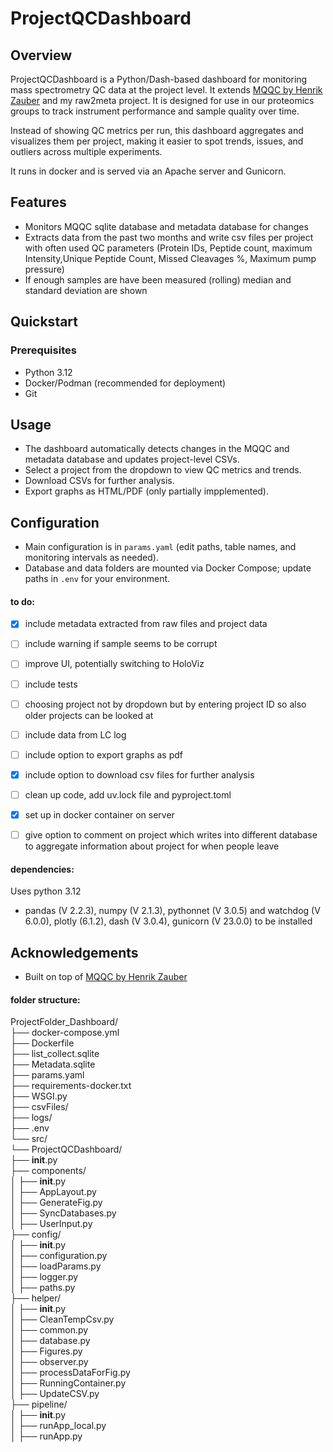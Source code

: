 # ProjectQCDashboard

## Overview
ProjectQCDashboard is a Python/Dash-based dashboard for monitoring mass spectrometry QC data at the project level. It extends [MQQC by Henrik Zauber](https://rdrr.io/rforge/mqqc/man/mqqc-package.html) and my raw2meta project. It is designed for use in our proteomics groups to track instrument performance and sample quality over time.

Instead of showing QC metrics per run, this dashboard aggregates and visualizes them per project, making it easier to spot trends, issues, and outliers across multiple experiments.

It runs in docker and is served via an Apache server and Gunicorn.

## Features
- Monitors MQQC sqlite database and metadata database for changes
- Extracts data from the past two months and write csv files per project with often used QC parameters (Protein IDs, Peptide count, maximum Intensity,Unique Peptide Count, Missed Cleavages %, Maximum pump pressure)
- If enough samples are have been measured (rolling) median and standard deviation are shown

## Quickstart

### Prerequisites
- Python 3.12
- Docker/Podman (recommended for deployment)
- Git

## Usage
- The dashboard automatically detects changes in the MQQC and metadata database and updates project-level CSVs.
- Select a project from the dropdown to view QC metrics and trends.
- Download CSVs for further analysis.
- Export graphs as HTML/PDF (only partially impplemented).

## Configuration
- Main configuration is in `params.yaml` (edit paths, table names, and monitoring intervals as needed).
- Database and data folders are mounted via Docker Compose; update paths in `.env` for your environment.


#### to do:
- [x] include metadata extracted from raw files and project data
- [ ] include warning if sample seems to be corrupt
- [ ] improve UI, potentially switching to HoloViz
- [ ] include tests
- [ ] choosing project not by dropdown but by entering project ID so also older projects can be looked at
- [ ] include data from LC log
- [ ] include option to export graphs as pdf
- [x] include option to download csv files for further analysis
- [ ] clean up code, add uv.lock file and pyproject.toml
- [x] set up in docker container on server
- [ ] give option to comment on project which writes into different database to aggregate information about project for when people leave


#### dependencies:
Uses python 3.12
- pandas (V 2.2.3), numpy (V 2.1.3), pythonnet (V 3.0.5) and watchdog (V 6.0.0),  plotly (6.1.2), dash (V 3.0.4), gunicorn (V 23.0.0) to be installed

## Acknowledgements
- Built on top of [MQQC by Henrik Zauber](https://rdrr.io/rforge/mqqc/man/mqqc-package.html)

#### folder structure:
ProjectFolder_Dashboard/  
├── docker-compose.yml  
├── Dockerfile  
├── list_collect.sqlite  
├── Metadata.sqlite  
├── params.yaml  
├── requirements-docker.txt  
├── WSGI.py  
├── csvFiles/  
├── logs/  
├── .env  
└── src/  
	└── ProjectQCDashboard/  
		├── __init__.py  
		├── components/  
		│   ├── __init__.py  
		│   ├── AppLayout.py  
		│   ├── GenerateFig.py  
		│   ├── SyncDatabases.py  
		│   ├── UserInput.py  
		├── config/  
		│   ├── __init__.py  
		│   ├── configuration.py  
		│   ├── loadParams.py  
		│   ├── logger.py  
		│   ├── paths.py  
		├── helper/  
		│   ├── __init__.py  
		│   ├── CleanTempCsv.py  
		│   ├── common.py  
		│   ├── database.py  
		│   ├── Figures.py  
		│   ├── observer.py  
		│   ├── processDataForFig.py  
		│   ├── RunningContainer.py  
		│   ├── UpdateCSV.py  
		├── pipeline/  
		│   ├── __init__.py  
		│   ├── runApp_local.py  
		│   ├── runApp.py  
		  
